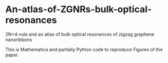 # An-atlas-of-ZGNRs-bulk-optical-resonances
2N+4-rule and an atlas of bulk optical resonances of zigzag graphene nanoribbons

This is Mathematica and partially Python code to reproduce Figures of the paper.
